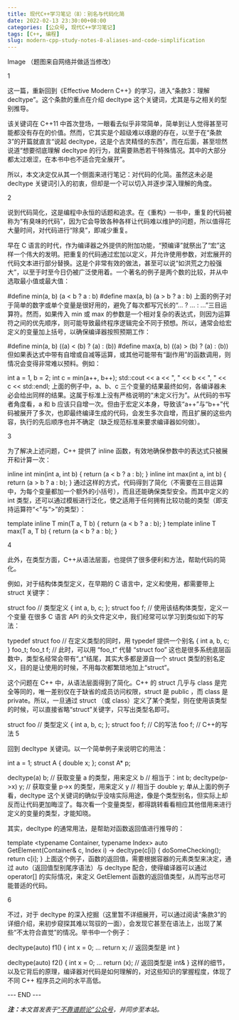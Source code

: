 ```yaml
---
title: 现代C++学习笔记（8）：别名与代码化简
date: 2022-02-13 23:30:00+08:00
categories: [公众号, 现代C++学习笔记]
tags: [C++, 编程]
slug: modern-cpp-study-notes-8-aliases-and-code-simplification
---
```


Image
（题图来自网络并做适当修改）

1

这一篇，重新回到《Effective Modern C++》的学习，进入“条款3：理解decltype”。这个条款的重点在介绍 decltype 这个关键词，尤其是与之相关的型别推导。

该关键词在 C++11 中首次登场，一眼看去似乎非常简单，简单到让人觉得甚至可能都没有存在的价值。然而，它其实是个超级难以琢磨的存在，以至于在“条款3”的开篇就直言“说起 decltype，这是个古灵精怪的东西”，而在后面，甚至坦然说道“想要彻底理解 decltype 的行为，就需要熟悉若干特殊情况。其中的大部分都太过艰涩，在本书中也不适合完全展开”。

所以，本文决定仅从其一个侧面来进行笔记：对代码的化简。虽然这未必是 decltype 关键词引入的初衷，但却是一个可以切入并逐步深入理解的角度。

2

说到代码简化，这是编程中永恒的话题和追求。在《重构》一书中，重复的代码被称为“有臭味的代码”，因为它会导致各种各样让代码难以维护的问题，所以值得花大量时间，对代码进行“除臭”，即减少重复。

早在 C 语言的时代，作为编译器之外提供的附加功能，“预编译”就祭出了“宏”这样一个伟大的发明。把重复的代码通过宏加以定义，并允许使用参数，对宏展开的代码文本进行部分替换。这是个非常有效的做法，甚至可以说“如洪荒之力般强大”，以至于时至今日仍被广泛使用着。一个著名的例子是两个数的比较，并从中选取最小值或最大值：

#define min(a, b) (a < b ? a : b)
#define max(a, b) (a > b ? a : b)
上面的例子对于简单的数字或单个变量是很好用的，避免了每次都写冗长的“... ? ... : ...”三目运算符。然而，如果传入 min 或 max 的参数是一个相对复杂的表达式，则因为运算符之间的优先顺序，则可能导致最终程序逻辑完全不同于预想。所以，通常会给宏定义的变量加上括号，以确保编译器按照预期工作：

#define min(a, b) ((a) < (b) ? (a) : (b))
#define max(a, b) ((a) > (b) ? (a) : (b))
但如果表达式中带有自增或自减等运算，或其他可能带有“副作用”的函数调用，则情况会变得非常难以预料。例如：

int a = 1, b = 2;
int c = min(a++, b++);
std::cout << a << ", " << b << ", " << c << std::endl;
上面的例子中，a、b、c 三个变量的结果最终如何，各编译器未必会给出同样的结果。这属于标准上没有严格说明的“未定义行为”。从代码的书写者角度看，a 和 b 应该只自增一次。但由于宏定义本身，导致该“a++”与“b++”代码被展开了多次，也即最终编译生成的代码，会发生多次自增，而且扩展的这些内容，执行的先后顺序也并不确定（缺乏规范标准来要求编译器如何做）。

3

为了解决上述问题，C++ 提供了 inline 函数，有效地确保参数中的表达式只被展开和计算一次：

inline int min(int a, int b) { return (a < b ? a : b); }
inline int max(int a, int b) { return (a > b ? a : b); }
通过这样的方式，代码得到了简化（不需要在三目运算中，为每个变量都加一个额外的小括号），而且还能确保类型安全。而其中定义的 int 类型，还可以通过模板进行泛化，使之适用于任何拥有比较功能的类型（即支持运算符“<”与“>”的类型）：

template <typename T>
inline T min(T a, T b) { return (a < b ? a : b); }
template <typename T>
inline T max(T a, T b) { return (a < b ? a : b); }

4

此外，在类型方面，C++从语法层面，也提供了很多便利和方法，帮助代码的简化。

例如，对于结构体类型定义，在早期的 C 语言中，定义和使用，都需要带上 struct 关键字：

struct foo // 类型定义
{
  int a, b, c;
};
struct foo f; // 使用该结构体类型，定义一个变量
在很多 C 语言 API 的头文件定义中，我们经常可以学习到类似如下的写法：

typedef struct foo // 在定义类型的同时，用 typedef 提供一个别名
{
  int a, b, c;
} foo_t;
foo_t f; // 此时，可以用 “foo_t” 代替 “struct foo”
这也是很多系统底层函数中，类型名经常会带有“_t”结尾，其实大多都是源自一个 struct 类型的别名定义，目的是让使用的时候，不用每次都繁琐地加上“struct”。

这个问题在 C++ 中，从语法层面得到了简化。C++ 的 struct 几乎与 class 是完全等同的，唯一差别仅在于缺省的成员访问权限，struct 是 public ，而 class 是 private。所以，一旦通过 struct （或 class）定义了某个类型，则在使用该类型的时候，可以直接省略“struct”关键字，只写出类型名即可。

struct foo // 类型定义
{
  int a, b, c;
};
struct foo f; // C的写法
foo f; // C++的写法
5

回到 decltype 关键词。以一个简单例子来说明它的用法：

int a = 1;
struct A { double x; };
const A* p;

decltype(a) b; // 获取变量 a 的类型，用来定义 b
               // 相当于：int b;
decltype(p->x) y; // 获取变量 p->x 的类型，用来定义 y
                  // 相当于 double y;
单从上面的例子看，decltype 这个关键词的确似乎没啥实际用途，像是个类型别名，但实际上却反而让代码更加晦涩了。每次看一个变量类型，都得跳转看看相应其他借用来进行定义的变量的类型，才能知晓。

其实，decltype 的通常用法，是帮助对函数返回值进行推导的：

template <typename Container, typename Index>
auto GetElement(Container& c, Index i)
  -> decltype(c[i])
{
  doSomeChecking();
  return c[i];
}
上面这个例子，函数的返回值，需要根据容器的元素类型来决定，通过 auto（返回值型别尾序语法）与 decltype 配合，使得编译器可以通过 operator[] 的实际情况，来定义 GetElement 函数的返回值类型，从而写出尽可能普适的代码。

6

不过，对于 decltype 的深入挖掘（这里暂不详细展开，可以通过阅读“条款3”的详细介绍，来初步窥探其难以驾驭的一面），会发现它甚至在语法上，出现了某些“不太符合直觉”的情况。举书中一个例子：

decltype(auto) f1()
{
  int x = 0;
  ...
  return x; // 返回类型是 int
}

decltype(auto) f2()
{
  int x = 0;
  ...
  return (x); // 返回类型是 int&
}
这样的细节，以及它背后的原理，编译器对代码是如何理解的，对这些知识的掌握程度，体现了不同 C++ 程序员之间的水平高低。

<div class="p-5 text-center">--- END ---</div>

<i><b>注：</b>本文首发表于[“不靠谱颜论”公众号](https://mp.weixin.qq.com/s/N8tfHUOhfh_l5f6yBEM53A)，并同步至本站。</i>
